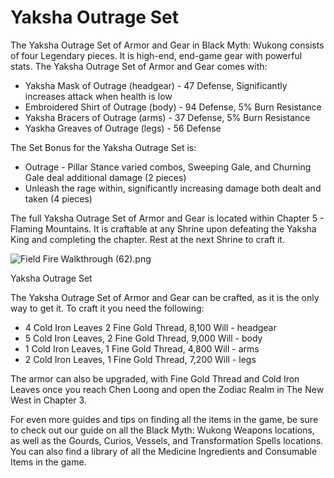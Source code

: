 # Yaksha Outrage Set

The Yaksha Outrage Set of Armor and Gear in Black Myth: Wukong consists of four Legendary pieces. It is high-end, end-game gear with powerful stats. The Yaksha Outrage Set of Armor and Gear comes with: 

  * Yaksha Mask of Outrage (headgear) - 47 Defense, Significantly increases attack when health is low
  * Embroidered Shirt of Outrage (body) - 94 Defense, 5% Burn Resistance
  * Yaksha Bracers of Outrage (arms) - 37 Defense, 5% Burn Resistance
  * Yaskha Greaves of Outrage (legs) - 56 Defense

The Set Bonus for the Yaksha Outrage Set is: 

  * Outrage - Pillar Stance varied combos, Sweeping Gale, and Churning Gale deal additional damage (2 pieces)
  * Unleash the rage within, significantly increasing damage both dealt and taken (4 pieces)

The full Yaksha Outrage Set of Armor and Gear is located within Chapter 5 - Flaming Mountains. It is craftable at any Shrine upon defeating the Yaksha King and completing the chapter. Rest at the next Shrine to craft it. 

![Field Fire Walkthrough \(62\).png](https://oyster.ignimgs.com/mediawiki/apis.ign.com/black-myth-wukong/5/58/Field_Fire_Walkthrough_%2862%29.png)

Yaksha Outrage Set

The Yaksha Outrage Set of Armor and Gear can be crafted, as it is the only way to get it. To craft it you need the following: 

  * 4 Cold Iron Leaves 2 Fine Gold Thread, 8,100 Will - headgear
  * 5 Cold Iron Leaves, 2 Fine Gold Thread, 9,000 Will - body
  * 1 Cold Iron Leaves, 1 Fine Gold Thread, 4,800 Will - arms
  * 2 Cold Iron Leaves, 1 Fine Gold Thread, 7,200 Will - legs

The armor can also be upgraded, with Fine Gold Thread and Cold Iron Leaves once you reach Chen Loong and open the Zodiac Realm in The New West in Chapter 3. 

For even more guides and tips on finding all the items in the game, be sure to check out our guide on all the Black Myth: Wukong Weapons locations, as well as the Gourds, Curios, Vessels, and Transformation Spells locations. You can also find a library of all the Medicine Ingredients and Consumable Items in the game.